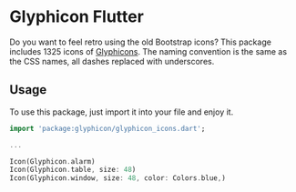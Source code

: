 # Glyphicon Flutter


Do you want to feel retro using the old Bootstrap icons? This package includes 1325 icons of [Glyphicons](https://icons.getbootstrap.com/). The naming convention is the same as the CSS names, all dashes replaced with underscores.

## Usage

To use this package, just import it into your file and enjoy it.

```dart
import 'package:glyphicon/glyphicon_icons.dart';

...

Icon(Glyphicon.alarm)
Icon(Glyphicon.table, size: 48)
Icon(Glyphicon.window, size: 48, color: Colors.blue,)
```
